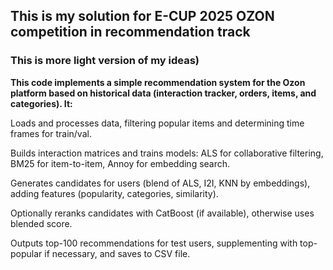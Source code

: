## This is my solution for E-CUP 2025 OZON competition in recommendation track

### This is more light version of my ideas)

**This code implements a simple recommendation system for the Ozon platform based on historical data (interaction tracker, orders, items, and categories). It:**

Loads and processes data, filtering popular items and determining time frames for train/val.

Builds interaction matrices and trains models: ALS for collaborative filtering, BM25 for item-to-item, Annoy for embedding search.

Generates candidates for users (blend of ALS, I2I, KNN by embeddings), adding features (popularity, categories, similarity).

Optionally reranks candidates with CatBoost (if available), otherwise uses blended score.

Outputs top-100 recommendations for test users, supplementing with top-popular if necessary, and saves to CSV file.
